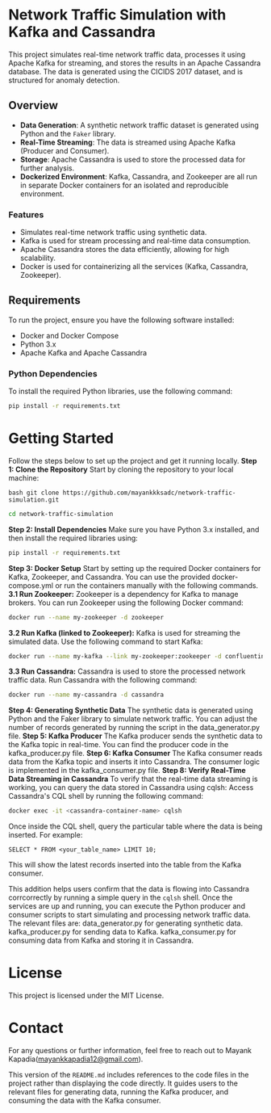 
# Network Traffic Simulation with Kafka and Cassandra

This project simulates real-time network traffic data, processes it using Apache Kafka for streaming, and stores the results in an Apache Cassandra database. The data is generated using the CICIDS 2017 dataset, and is structured for anomaly detection.

## Overview

- **Data Generation**: A synthetic network traffic dataset is generated using Python and the `Faker` library.
- **Real-Time Streaming**: The data is streamed using Apache Kafka (Producer and Consumer).
- **Storage**: Apache Cassandra is used to store the processed data for further analysis.
- **Dockerized Environment**: Kafka, Cassandra, and Zookeeper are all run in separate Docker containers for an isolated and reproducible environment.

### Features
- Simulates real-time network traffic using synthetic data.
- Kafka is used for stream processing and real-time data consumption.
- Apache Cassandra stores the data efficiently, allowing for high scalability.
- Docker is used for containerizing all the services (Kafka, Cassandra, Zookeeper).

## Requirements

To run the project, ensure you have the following software installed:

- Docker and Docker Compose
- Python 3.x
- Apache Kafka and Apache Cassandra

### Python Dependencies
To install the required Python libraries, use the following command:

```bash
pip install -r requirements.txt
```
# Getting Started
Follow the steps below to set up the project and get it running locally.
**Step 1: Clone the Repository**
Start by cloning the repository to your local machine:
```
bash git clone https://github.com/mayankkksadc/network-traffic-simulation.git
```

```bash
cd network-traffic-simulation
```
**Step 2: Install Dependencies**
Make sure you have Python 3.x installed, and then install the required libraries using:
```bash
pip install -r requirements.txt
```
**Step 3: Docker Setup**
Start by setting up the required Docker containers for Kafka, Zookeeper, and Cassandra. You can use the provided docker-compose.yml or run the containers manually with the following commands.
**3.1 Run Zookeeper:**
Zookeeper is a dependency for Kafka to manage brokers. You can run Zookeeper using the following Docker command:
```bash
docker run --name my-zookeeper -d zookeeper
```
**3.2 Run Kafka (linked to Zookeeper):**
Kafka is used for streaming the simulated data. Use the following command to start Kafka:
```bash
docker run --name my-kafka --link my-zookeeper:zookeeper -d confluentinc/cp-kafka
```
**3.3 Run Cassandra:**
Cassandra is used to store the processed network traffic data. Run Cassandra with the following command:
```bash
docker run --name my-cassandra -d cassandra
```
**Step 4: Generating Synthetic Data**
The synthetic data is generated using Python and the Faker library to simulate network traffic. You can adjust the number of records generated by running the script in the data_generator.py file.
**Step 5: Kafka Producer**
The Kafka producer sends the synthetic data to the Kafka topic in real-time. You can find the producer code in the kafka_producer.py file.
**Step 6: Kafka Consumer**
The Kafka consumer reads data from the Kafka topic and inserts it into Cassandra. The consumer logic is implemented in the kafka_consumer.py file.
**Step 8: Verify Real-Time Data Streaming in Cassandra**
To verify that the real-time data streaming is working, you can query the data stored in Cassandra using cqlsh:
Access Cassandra's CQL shell by running the following command:
```bash
docker exec -it <cassandra-container-name> cqlsh
```
Once inside the CQL shell, query the particular table where the data is being inserted. For example:
```cqlsh
SELECT * FROM <your_table_name> LIMIT 10;
```
This will show the latest records inserted into the table from the Kafka consumer.

This addition helps users confirm that the data is flowing into Cassandra corrcorrectly by running a simple query in the `cqlsh` shell.
Once the services are up and running, you can execute the Python producer and consumer scripts to start simulating and processing network traffic data. The relevant files are:
data_generator.py for generating synthetic data.
kafka_producer.py for sending data to Kafka.
kafka_consumer.py for consuming data from Kafka and storing it in Cassandra.
# License

This project is licensed under the MIT License.
# Contact

For any questions or further information, feel free to reach out to Mayank Kapadia(mayankkapadia12@gmail.com).

This version of the `README.md` includes references to the code files in the project rather than displaying the code directly. It guides users to the relevant files for generating data, running the Kafka producer, and consuming the data with the Kafka consumer.

